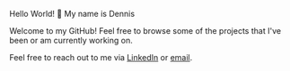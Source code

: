 Hello World! 👋 My name is Dennis

Welcome to my GitHub! Feel free to browse some of the projects that I've been or am currently working on.

Feel free to reach out to me via [LinkedIn](https://linkedin.com/in/dxiong1) or [email](dtx319@gmail.com).

<!--
**dtx319/dtx319** is a ✨ _special_ ✨ repository because its `README.md` (this file) appears on your GitHub profile.

Here are some ideas to get you started:

- 🔭 I’m currently working on ...
- 🌱 I’m currently learning ...
- 👯 I’m looking to collaborate on ...
- 🤔 I’m looking for help with ...
- 💬 Ask me about ...
- 📫 How to reach me: ...
- 😄 Pronouns: ...
- ⚡ Fun fact: ...
-->
